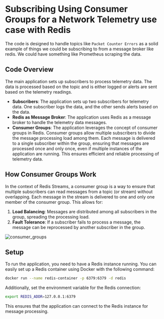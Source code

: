 # Subscribing Using Consumer Groups for a Network Telemetry use case with Redis

The code is designed to handle topics like `Packet Counter Errors` as a solid example of things we could be subscribing to from a message broker like redis.
We could have something like Prometheus scraping the data.

## Code Overview

The main application sets up subscribers to process telemetry data. The data is processed based on the topic and is either logged or alerts are sent based on the telemetry readings.

- **Subscribers**: The application sets up two subscribers for telemetry data. One subscriber logs the data, and the other sends alerts based on the data.
- **Redis as Message Broker**: The application uses Redis as a message broker to handle the telemetry data messages.
- **Consumer Groups**: The application leverages the concept of consumer groups in Redis. Consumer groups allow multiple subscribers to divide the message processing load among them. Each message is delivered to a single subscriber within the group, ensuring that messages are processed once and only once, even if multiple instances of the application are running. This ensures efficient and reliable processing of telemetry data.

## How Consumer Groups Work

In the context of Redis Streams, a consumer group is a way to ensure that multiple subscribers can read messages from a topic (or stream) without overlapping. Each message in the stream is delivered to one and only one member of the consumer group. This allows for:

1. **Load Balancing**: Messages are distributed among all subscribers in the group, spreading the processing load.
2. **Fault Tolerance**: If a subscriber fails to process a message, the message can be reprocessed by another subscriber in the group.
   
![consumer_groups](https://github.com/gwoodwa1/event-driven-example/assets/63735312/577a62c9-ee4e-4878-90f8-2e613919640a)

## Setup

To run the application, you need to have a Redis instance running. You can easily set up a Redis container using Docker with the following command:

```bash
docker run --name redis-container -p 6379:6379 -d redis
```

Additionally, set the environment variable for the Redis connection:

```bash
export REDIS_ADDR=127.0.0.1:6379
```

This ensures that the application can connect to the Redis instance for message processing.

